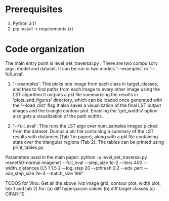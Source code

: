 
# Prerequisites

1. Python 3.11
2. pip install -r requirements.txt

# Code organization

The main entry point is level_set_traversal.py . There are two compulsory args: model and dataset. It can be run in two models '--examples' or '--full_eval'.

1. '--examples': 
    This picks one image from each class in target_classes, and tries to find paths from each image to every other image using the LST algorithm
    It outputs a pkl file summarizing the results in 'plots_and_figures' directory, which can be loaded once generated with the '--load_dict' flag
    It also saves a visualization of the final LST output images and the triangle contour plot. 
    Enabling the 'get_widths' option also gets a visualization of the path widths.

2. '--full_eval': 
    This runs the LST algo over num_samples images picked from the dataset.
    Dumps a pkl file containing a summary of the LST results with distances (Tab 1 in paper), along with a pkl file containing stats over the triangular regions (Tab 2). The tables can be printed using print_tables.py
    

Parameters used in the main paper: python -u level_set_traversal.py resnet50-normal imagenet --full_eval --step_size 1e-2 --iters 400 --width_distances 0.5 1 1.5 2 --log_step 20 --pthresh 0.2 --adv_pert --adv_step_size 2e-3 --batch_size 196"

TODOS for Vinu:
    Get all the above (viz image grid, contour plot, width plot, tab 1 and tab 2) for:
        (a) diff hyperparam values
        (b) diff target classes
        (c) CIFAR-10 

<!-- # Examples:  -->

<!-- ### ResNet-50 (normal) Image
hostname; python -u null_space_attack_imagenet_new.py resnet50-normal --full_eval --step_size 1e-2 --iters 400 --width_distances 0.5 1 1.5 2 --log_step 20 --pthresh 0.2 --adv_pert --adv_step_size 3e-4 --batch_size 196"

### ResNet-50 (Linf robust)
python -u null_space_attack_i
magenet_new.py resnet50-linf --full_eval --step_size 1e-2 --iters 400 --width_distances 0.5 1 1.5 2 --log_step 20 --pthresh 0.2 --adv_pert --adv_step_size 2e-3 --batch_size 196" -->
